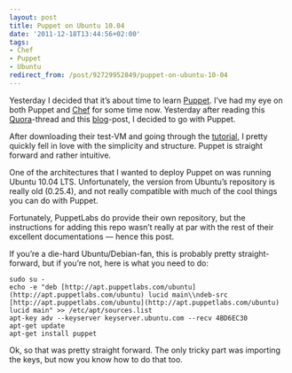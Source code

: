```yaml
---
layout: post
title: Puppet on Ubuntu 10.04
date: '2011-12-18T13:44:56+02:00'
tags:
- Chef
- Puppet
- Ubuntu
redirect_from: /post/92729952849/puppet-on-ubuntu-10-04
---
```

Yesterday I decided that it’s about time to learn [Puppet](http://puppetlabs.com/). I’ve had my eye on both Puppet and [Chef](http://wiki.opscode.com/display/chef/Home) for some time now. Yesterday after reading this [Quora](http://www.quora.com/What-are-the-key-reasons-to-choose-Puppet-over-Chef-or-vice-versa)-thread and this [blog](http://devopsanywhere.blogspot.com/2011/10/puppet-vs-chef-fight.html)-post, I decided to go with Puppet.

After downloading their test-VM and going through the [tutorial](http://docs.puppetlabs.com/learning/), I pretty quickly fell in love with the simplicity and structure. Puppet is straight forward and rather intuitive.

One of the architectures that I wanted to deploy Puppet on was running Ubuntu 10.04 LTS. Unfortunately, the version from Ubuntu’s repository is really old (0.25.4), and not really compatible with much of the cool things you can do with Puppet.

Fortunately, PuppetLabs do provide their own repository, but the instructions for adding this repo wasn’t really at par with the rest of their excellent documentations — hence this post.

If you’re a die-hard Ubuntu/Debian-fan, this is probably pretty straight-forward, but if you’re not, here is what you need to do:

    sudo su - 
    echo -e "deb [http://apt.puppetlabs.com/ubuntu](http://apt.puppetlabs.com/ubuntu) lucid main\\ndeb-src [http://apt.puppetlabs.com/ubuntu](http://apt.puppetlabs.com/ubuntu) lucid main" >> /etc/apt/sources.list
    apt-key adv --keyserver keyserver.ubuntu.com --recv 4BD6EC30
    apt-get update
    apt-get install puppet

Ok, so that was pretty straight forward. The only tricky part was importing the keys, but now you know how to do that too.
